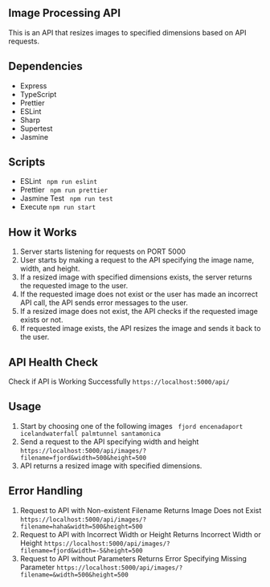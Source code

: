 ## Image Processing API

This is an API that resizes images to specified dimensions based on API requests.

## Dependencies

- Express
- TypeScript
- Prettier
- ESLint
- Sharp
- Supertest
- Jasmine

## Scripts

- ESLint ` npm run eslint`
- Prettier ` npm run prettier`
- Jasmine Test ` npm run test`
- Execute `npm run start`

## How it Works

1. Server starts listening for requests on PORT 5000
2. User starts by making a request to the API specifying the image name, width, and height.
3. If a resized image with specified dimensions exists, the server returns the requested image to the user.
4. If the requested image does not exist or the user has made an incorrect API call, the API sends error messages to the user.
5. If a resized image does not exist, the API checks if the requested image exists or not.
6. If requested image exists, the API resizes the image and sends it back to the user.

## API Health Check

Check if API is Working Successfully `https://localhost:5000/api/`

## Usage

1. Start by choosing one of the following images
   ` fjord encenadaport icelandwaterfall palmtunnel santamonica`
2. Send a request to the API specifying width and height
   `https://localhost:5000/api/images/?filename=fjord&width=500&height=500`
3. API returns a resized image with specified dimensions.

## Error Handling

1. Request to API with Non-existent Filename Returns Image Does not Exist
   `https://localhost:5000/api/images/?filename=haha&width=500&height=500`
2. Request to API with Incorrect Width or Height Returns Incorrect Width or Height
   `https://localhost:5000/api/images/?filename=fjord&width=-5&height=500`
3. Request to API without Parameters Returns Error Specifying Missing Parameter
   `https://localhost:5000/api/images/?filename=&width=500&height=500`
